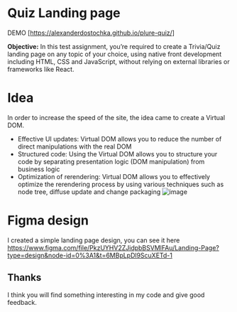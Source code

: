 # Quiz Landing page

DEMO [https://alexanderdostochka.github.io/plure-quiz/]

**Objective:** In this test assignment, you’re required to create a Trivia/Quiz landing page on any
topic of your choice, using native front development including HTML, CSS and JavaScript,
without relying on external libraries or frameworks like React.

# Idea
In order to increase the speed of the site, the idea came to create a Virtual DOM.
- Effective UI updates: Virtual DOM allows you to reduce the number of direct manipulations with the real DOM
- Structured code: Using the Virtual DOM allows you to structure your code by separating presentation logic (DOM manipulation) from business logic
- Optimization of rerendering: Virtual DOM allows you to effectively optimize the rerendering process by using various techniques such as node tree, diffuse update and change packaging
![image](https://github.com/alexanderDostochka/plure-quiz/assets/39063311/8fa20828-e328-4ac8-8a0d-be33e4c2066c)

# Figma design
I created a simple landing page design, you can see it here 
https://www.figma.com/file/PkzUYHV2ZJidpbBSVMlFAu/Landing-Page?type=design&node-id=0%3A1&t=6MBpLpDl9ScuXETd-1

## Thanks
I think you will find something interesting in my code and give good feedback.
